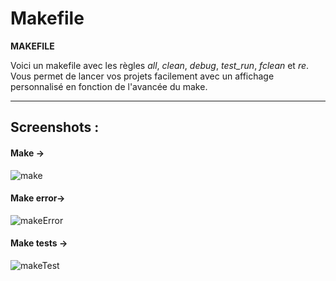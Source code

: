 # Makefile  
  
__MAKEFILE__  
  
Voici un makefile avec les règles *all*, *clean*, *debug*, *test_run*, *fclean* et *re*. Vous permet de lancer vos projets facilement avec un affichage personnalisé en fonction de l'avancée du make.

------

## Screenshots :  
#### Make ->
![make](www.alexandrecalvet.com/make_done.png)

#### Make  error->
![makeError](www.alexandrecalvet.com/error_make.png)

#### Make tests ->
![makeTest](www.alexandrecalvet.com/test_done.png)
